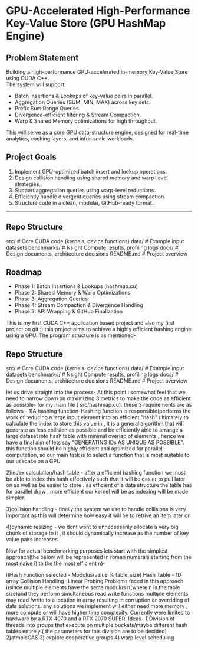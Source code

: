 # GPU-Accelerated High-Performance Key-Value Store (GPU HashMap Engine)

## Problem Statement
Building a high-performance GPU-accelerated in-memory Key-Value Store using CUDA C++.  
The system will support:
- Batch Insertions & Lookups of key-value pairs in parallel.
- Aggregation Queries (SUM, MIN, MAX) across key sets.
- Prefix Sum Range Queries.
- Divergence-efficient filtering & Stream Compaction.
- Warp & Shared Memory optimizations for high throughput.

This will serve as a core GPU data-structure engine, designed for real-time analytics, caching layers, and infra-scale workloads.

## Project Goals
1. Implement GPU-optimized batch insert and lookup operations.
2. Design collision handling using shared memory and warp-level strategies.
3. Support aggregation queries using warp-level reductions.
4. Efficiently handle divergent queries using stream compaction.
5. Structure code in a clean, modular, GitHub-ready format.

---

## Repo Structure
src/ # Core CUDA code (kernels, device functions)
data/ # Example input datasets
benchmarks/ # Nsight Compute results, profiling logs
docs/ # Design documents, architecture decisions
README.md # Project overview


## Roadmap
- Phase 1: Batch Insertions & Lookups (hashmap.cu)
- Phase 2: Shared Memory & Warp Optimizations
- Phase 3: Aggregation Queries
- Phase 4: Stream Compaction & Divergence Handling
- Phase 5: API Wrapping & GitHub Finalization



This is my first CUDA C++ application based project and also my first project on git :) this project aims to achieve a highly efficient hashing engine using a GPU. The program structure is as mentioned-
## Repo Structure
src/           # Core CUDA code (kernels, device functions)
data/          # Example input datasets
benchmarks/    # Nsight Compute results, profiling logs
docs/          # Design documents, architecture decisions
README.md      # Project overview

let us drive straight into the process-
At this point i somewhat feel that we need to narrow down on maximizing 3 metrics to make the code as efficient as possible- 
for my main file ( src/hashmap.cu). these 3 requirements are as follows - 
1)A hashing function-Hashing function is responsible(performs the work of reducing a large input element into an efficient "hash" ultimately to calculate the index to store this value in , it is a general algorithm that will generate as less collision as possible and be efficiently able to arrange a large dataset into hash table with minimal overlap of elements , hence we have a final aim of lets say "GENERATING IDs AS UNIQUE AS POSSIBLE". this function should be highly efficient and optimized for parallel computation, so our main task is to select a function that is most suitable to our usecase on a GPU

2)index calculation/hash table - after a efficient hashing function we must be able to index this hash effectively such that it will be easier to pull later on as well as be easier to store . as efficient of a data structure the table has for parallel draw , more efficient our kernel will be as indexing will be made simpler.

3)collision handling - finally the system we use to handle collisions is very important as this will determine how easy it will be to retrive an item later on 

4)dynamic resizing - we dont want to unnecessarily allocate a very big chunk of storage to it , it should dynamically increase as the number of key value pairs increases


Now for actual benchmarking purposes lets start with the simplest approach(the below will be represented in roman numerals starting from the most naive i) to the the most efficient n)-

i)Hash Function selected - Modulus(value % table_size)
  Hash Table - 1D array
  Collision Handling -Linear Probing
 Problems faced in this approach 
 i)since multiple elements have the same modulus n(where n is the table size)and they perform simultaneous read write functions multiple elements may read /write to a location in array resulting in corruption or overriding of data 
   solutions. any solutions we implement will either need more memory , more compute or will have higher time complexity. Currently were limited to hardware by a RTX 4070 and a RTX 2070 SUPER.
   Ideas- 
   1)Division of threads into groups that execute on multiple buckets/maybe different hash tables entirely ( the parameters for this division are to be decided)
   2)atmoicCAS
   3) explore cooperative groups 
   4) warp level scheduling
